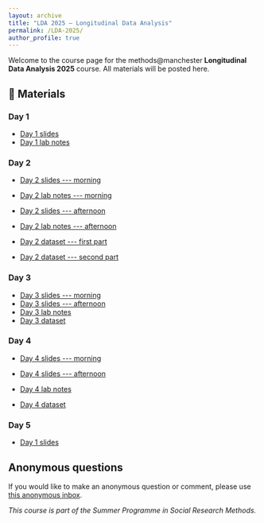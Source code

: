 ```yaml
---
layout: archive
title: "LDA 2025 – Longitudinal Data Analysis"
permalink: /LDA-2025/
author_profile: true
---
```


  
Welcome to the course page for the methods@manchester **Longitudinal Data Analysis 2025** course. All materials will be posted here.

## 📂 Materials

### Day 1

- [Day 1 slides](slides/day1.pdf)
- [Day 1 lab notes](labs/day1.html)

### Day 2

- [Day 2 slides --- morning](slides/day2_morning.pdf)
- [Day 2 lab notes --- morning](labs/day2_morning.html)

- [Day 2 slides --- afternoon](slides/day2_afternoon.pdf)
- [Day 2 lab notes --- afternoon](labs/day2_afternoon.html)

- [Day 2 dataset --- first part](data/read_long.dta)
- [Day 2 dataset --- second part](data/physfunc.dta)

### Day 3

- [Day 3 slides --- morning](slides/day3_morning.pdf)
- [Day 3 slides --- afternoon](slides/day3_afternoon.pdf)
- [Day 3 lab notes](labs/day3_morning.html)
- [Day 3 dataset](data/chicago.RData)

### Day 4
- [Day 4 slides --- morning](slides/day4_morning.pdf)
- [Day 4 slides --- afternoon](slides/day4_afternoon.pdf)

- [Day 4 lab notes](labs/day4.html)
- [Day 4 dataset](data/dinas_golden_dawn.Rdata)

### Day 5

- [Day 1 slides](slides/day1.pdf)

## Anonymous questions

If you would like to make an anonymous question or comment, please use [this anonymous inbox](https://forms.office.com/Pages/ResponsePage.aspx?id=B8tSwU5hu0qBivA1z6kad_V8hUKNxtdOrI0RwFMVDl5UM1lGSVNYUDVFMzFLQUU4NjQ4M082QVA3MS4u).

_This course is part of the Summer Programme in Social Research Methods._
